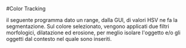 #Color Tracking

il seguente programma dato un range, dalla GUI, di valori HSV ne fa la segmentazione.
Sul colore selezionato, vengono applicati due filtri morfologici, dilatazione ed erosione, per meglio
isolare l'oggetto e/o gli oggetti dal contesto nel quale sono inseriti.

